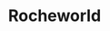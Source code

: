 ---
title: "Rocheworld"
bookCover: "/assets/book-covers/rocheworld.jpg"
slug: "rocheworld"
bookAuthor: "Robert L. Forward"
rating: 8
done: false
tags: []
summary: false
detailedNotes: false
amazonLink: ""
amazonAffiliateLink: ""
---